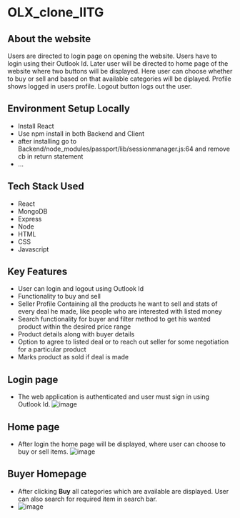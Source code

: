 # OLX_clone_IITG
## About the website
Users are directed to login page on opening the website. Users have to login using their Outlook Id. Later user will be directed to home page of the website where two buttons will be displayed. Here user can choose whether to buy or sell and based on that available categories will be diplayed. Profile shows logged in users profile. Logout button logs out the user.

## Environment Setup Locally
- Install React
- Use npm install in both Backend and Client 
- after installing go to Backend/node_modules/passport/lib/sessionmanager.js:64 and remove cb in return statement
- ...

## Tech Stack Used
- React
- MongoDB
- Express
- Node
- HTML
- CSS
- Javascript

## Key Features
- User can login and logout using Outlook Id
- Functionality to buy and sell
- Seller Profile Containing all the products he want to sell and stats of every deal he made, like people who are interested with listed  money
- Search functionality for buyer and filter method to get his wanted product within the desired price range
- Product details along with buyer details
- Option to  agree to listed deal or to reach out seller for some negotiation for a particular product
- Marks product as sold if deal is made

## Login page
- The web application is authenticated and user must sign in using Outlook Id.
![image](https://user-images.githubusercontent.com/95306028/177820740-33b49604-b1b1-4285-bc41-9b9a5bf5b1ce.png)

## Home page
- After login the home page will be displayed, where user can choose to buy or sell items.
![image](https://user-images.githubusercontent.com/95306028/177821314-90828c2c-6ef6-4644-9729-df123930b31c.png)

## Buyer Homepage
- After clicking **Buy** all categories which are available are displayed. User can also search for required item in search bar.
- ![image](https://user-images.githubusercontent.com/95306028/177822651-b505f91e-2f11-4826-951c-e6e6e0560d97.png)








